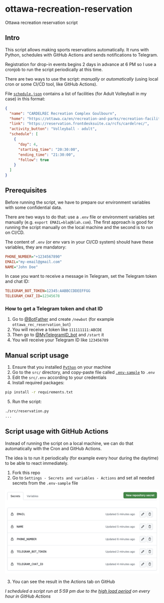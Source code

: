 # ottawa-recreation-reservation

Ottawa recreation reservation script

## Intro

This script allows making sports reservations automatically.
It runs with Python, schedules with GitHub Actions and sends notifications to Telegram.

Registration for drop-in events begins 2 days in advance at 6 PM so I use a cronjob to run the script periodically at this time.

There are two ways to use the script: *manually* or *automatically* (using local cron or some CI/CD tool, like GitHub Actions).

File [`schedule.json`](schedule.json) contains a list of facilities (for Adult Volleyball in my case) in this format:

```json
{
  "name": "CARDELREC Recreation Complex Goulbourn",
  "home": "https://ottawa.ca/en/recreation-and-parks/recreation-facilities/facility-listing/cardelrec-recreation-complex-goulbourn",
  "link": "https://reservation.frontdesksuite.ca/rcfs/cardelrec/",
  "activity_button": "Volleyball - adult",
  "schedule": [
    {
      "day": 4,
      "starting_time": "20:30:00",
      "ending_time": "21:30:00",
      "follow": true
    }
  ]
}
```

## Prerequisites

Before running the script, we have to prepare our environment variables with some confidential data.

There are two ways to do that: use a `.env` file or environment variables set manually (e.g. `export EMAIL=bla@blah.com`).
The first approach is good for running the script manually on the local machine and the second is to run on CI/CD.

The content of `.env` (or env vars in your CI/CD system) should have these variables, they are mandatory:

```ini
PHONE_NUMBER="+1234567890"
EMAIL="my-email@gmail.com"
NAME="John Doe"
```

In case you want to receive a message in Telegram, set the Telegram token and chat ID:

```ini
TELEGRAM_BOT_TOKEN=12345:AABBCCDDEEFFGG
TELEGRAM_CHAT_ID=12345678
```

### How to get a Telegram token and chat ID

1. Go to [@BotFather](https://t.me/BotFather) and create `/newbot` (for example `ottawa_rec_reservation_bot`)
2. You will receive a token like `111111111:ABCDE`
3. Then go to [@MyTelegramID_bot](https://t.me/MyTelegramID_bot) and `/start` it
4. You will receive your Telegram ID like `123456789`

## Manual script usage

1. Ensure that you installed [`Python`](https://www.python.org/downloads/) on your machine
2. Go to the `src/` directory, and copy-paste file called [`.env-sample`](src/.env-sample) to `.env`
3. Edit the `src/.env` according to your credentials
4. Install required packages:

```bash
pip install -r requirements.txt
```

5. Run the script:

```bash
./src/reservation.py
...
```

## Script usage with GitHub Actions

Instead of running the script on a local machine, we can do that automatically with the Cron and GitHub Actions.

The idea is to run it periodically (for example every hour during the daytime) to be able to react immediately.

1. Fork this repo
2. Go to `Settings - Secrets and variables - Actions` and set all needed secrets from the `.env-sample` file

![](img/secrets.png)

3. You can see the result in the Actions tab on GitHub

*I scheduled a script run at 5:59 pm due to the [high load period](https://docs.github.com/en/actions/using-workflows/events-that-trigger-workflows#schedule) on every hour in GitHub Actions*
